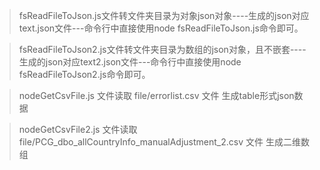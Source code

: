 > fsReadFileToJson.js文件转文件夹目录为对象json对象----生成的json对应text.json文件---命令行中直接使用node fsReadFileToJson.js命令即可。

> fsReadFileToJson2.js文件转文件夹目录为数组的json对象，且不嵌套----生成的json对应text2.json文件---命令行中直接使用node fsReadFileToJson2.js命令即可。

> nodeGetCsvFile.js 文件读取 file/errorlist.csv 文件  生成table形式json数据

> nodeGetCsvFile2.js 文件读取  file/PCG_dbo_allCountryInfo_manualAdjustment_2.csv  文件  生成二维数组


